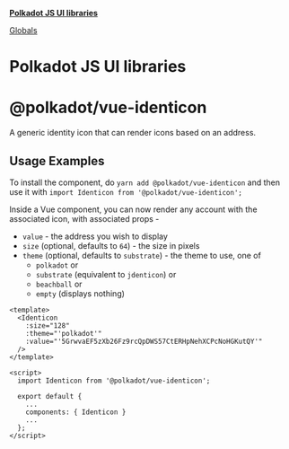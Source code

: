 **[Polkadot JS UI libraries](README.md)**

[Globals](globals.md)

# Polkadot JS UI libraries

# @polkadot/vue-identicon

A generic identity icon that can render icons based on an address.

## Usage Examples

To install the component, do `yarn add @polkadot/vue-identicon` and then use it with `import Identicon from '@polkadot/vue-identicon';`

Inside a Vue component, you can now render any account with the associated icon, with associated props -

- `value` - the address you wish to display
- `size` (optional, defaults to `64`) - the size in pixels
- `theme` (optional, defaults to `substrate`) - the theme to use, one of
  - `polkadot` or
  - `substrate` (equivalent to `jdenticon`) or
  - `beachball` or
  - `empty` (displays nothing)

```
<template>
  <Identicon
    :size="128"
    :theme="'polkadot'"
    :value="'5GrwvaEF5zXb26Fz9rcQpDWS57CtERHpNehXCPcNoHGKutQY'"
  />
</template>

<script>
  import Identicon from '@polkadot/vue-identicon';

  export default {
    ...
    components: { Identicon }
    ...
  };
</script>
```
